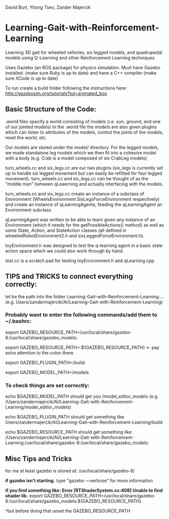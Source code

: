 David Burt, Yitong Tseo, Zander Majercik

# Learning-Gait-with-Reinforcement-Learning
Learning 3D gait for wheeled vehicles, six legged models, and quadrupedal models using Q-Learning and other Reinforcement Learning techniques


Uses Gazebo (an ROS package) for physics simulation.
Must have Gazebo installed. (make sure Ruby is up to date) and have a C++ compiler (make sure XCode is up to date)

To run create a build folder following the instructions here: http://gazebosim.org/tutorials?tut=animated_box


## Basic Structure of the Code:

.world files specify a world consisting of models (i.e. sun, ground, and one of our jointed models)
In the .world file the models are also given plugins which can listen to attributes of the models, control the joints of the models, reset the world, etc.

Our models are stored under the model/ directory. For the legged models, we made standalone leg models which we then fit into a cohesive model with a body (e.g. Crab is a model composed of six CrabLeg models)

turn_wheels.cc and six_legs.cc are our two plugins (six_legs is currently set up to handle six legged movement but can easily be refitted for four legged movement). turn_wheels.cc and six_legs.cc can be thought of as the "middle man" between qLeaerning and actually interfacing with the models. 

turn_wheels.cc and six_legs.cc create an instance of a subclass of Environment (WheelsEnvironment SixLegsForceEnvironment respectively) and create an instance of qLearningAgents, feeding the qLearningAgent an Environment subclass.

qLearningAgent was written to be able to learn given any instance of an Environment (which it needs for the getPossibleActions() method) as well as some State, Action, and StateAction classes (all defined in wheeledRobotEnvironment2.h and sixLeggedForceEnvironment.h). 

toyEnvironment.h was designed to test the q-learning agent in a basic state action space which we could also work through by hand.

test.cc is a scratch pad for testing toyEnvironment.h and qLearning.cpp




## TIPS and TRICKS to connect everything correctly:

let <path> be the path into the folder Learning-Gait-with-Reinforcement-Learning.... (e.g. Users/zandermajercik/AI/Learning-Gait-with-Reinforcement-Learning)

### Probably want to enter the following commands/add them to ~/.bashrc:

export GAZEBO_RESOURCE_PATH=/usr/local/share/gazebo-8:/usr/local/share/gazebo_models:

export GAZEBO_RESOURCE_PATH=<path>:${GAZEBO_RESOURCE_PATH} <- pay extra attention to the colon there.

export GAZEBO_PLUGIN_PATH=<path>/build: 

export GAZEBO_MODEL_PATH=<path>/models

### To check things are set correctly:

echo $GAZEBO_MODEL_PATH should get you <path>/model_editor_models
(e.g. /Users/zandermajercik/AI/Learning-Gait-with-Reinforcement-Learning/model_editor_models)

echo $GAZEBO_PLUGIN_PATH should get something like
Users/zandermajercik/AI/Learning-Gait-with-Reinforcement-Learning/build:

echo $GAZEBO_RESOURCE_PATH should get something like:
/Users/zandermajercik/AI/Learning-Gait-with-Reinforcement-Learning:/usr/local/share/gazebo-8:/usr/local/share/gazebo_models:



## Misc Tips and Tricks

for me at least gazebo is stored at:
/usr/local/share/gazebo-8/

**if gazebo isn’t starting.**
type "gazebo —verbose" for more information

**if you find something like: Error [RTShaderSystem.cc:408] Unable to find shader lib.**
export GAZEBO_RESOURCE_PATH=/usr/local/share/gazebo-8:/usr/local/share/gazebo_models:${GAZEBO_RESOURCE_PATH}


^but before doing that unset the GAZEBO_RESOURCE_PATH
